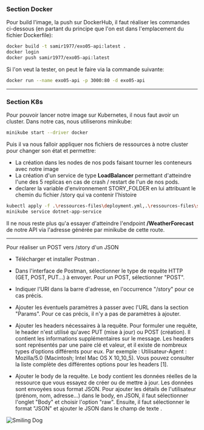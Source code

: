 ### Section Docker

Pour build l'image, la push sur DockerHub, il faut réaliser les commandes ci-dessous (en partant du principe que l'on est dans l'emplacement du fichier Dockerfile): 

```bash
docker build -t samir1977/exo05-api:latest .
docker login
docker push samir1977/exo05-api:latest
```

Si l'on veut la tester, on peut le faire via la commande suivante: 

```bash
docker run --name exo05-api -p 3000:80 -d exo05-api
```

---

### Section K8s

Pour pouvoir lancer notre image sur Kubernetes, il nous faut avoir un cluster. Dans notre cas, nous utiliserons minikube:

```bash
minikube start --driver docker
```

Puis il va nous falloir appliquer nos fichiers de ressources à notre cluster pour changer son état et permettre:

* La création dans les nodes de nos pods faisant tourner les conteneurs avec notre image
* La création d'un service de type **LoadBalancer** permettant d'atteindre l'une des 5 replicas en cas de crash / restart de l'un de nos pods.
* declarer la variable d'environnement STORY_FOLDER en lui attribuant le chemin du fichier /story qui va contenir l'histoire

```bash
kubectl apply -f .\ressources-files\deployment.yml,.\ressources-files\service.yml
minikube service dotnet-app-service
```

Il ne nous reste plus qu'a essayer d'atteindre l'endpoint **/WeatherForecast** de notre API via l'adresse générée par minikube de cette route.

---
Pour réaliser un POST vers /story d'un JSON

* Télécharger et installer Postman .

* Dans l'interface de Postman, sélectionner le type de requête HTTP (GET, POST, PUT...) à envoyer. Pour un POST, sélectionner "POST".

* Indiquer l'URI dans la barre d'adresse, en l'occurrence "/story" pour ce cas précis.

* Ajouter les éventuels paramètres à passer avec l'URL dans la section "Params". Pour ce cas précis, il n'y a pas de paramètres à ajouter.

* Ajouter les headers nécessaires à la requête. Pour formuler une requête, le header n'est utilisé qu'avec PUT (mise à jour) ou POST (création). Il contient les informations supplémentaires sur le message. Les headers sont représentés par une paire clé et valeur, et il existe de nombreux types d’options différents pour eux. Par exemple : Utilisateur-Agent : Mozilla/5.0 (Macintosh; Intel Mac OS X 10_10_5). Vous pouvez consulter la liste complète des différentes options pour les headers [1].

* Ajouter le body de la requête. Le body contient les données réelles de la ressource que vous essayez de créer ou de mettre à jour. Les données sont envoyées sous format JSON. Pour ajouter les détails de l'utilisateur (prénom, nom, adresse...) dans le body, en JSON, il faut sélectionner l'onglet "Body" et choisir l'option "raw". Ensuite, il faut sélectionner le format "JSON" et ajouter le JSON dans le champ de texte .


![Smiling Dog](https://s.abcnews.com/images/Lifestyle/HT_Herbert_Smiling_Dog_2_ER_160113_16x9_992.jpg)
